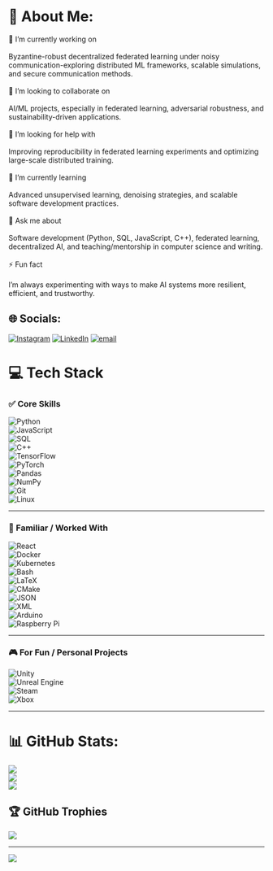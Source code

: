 # 💫 About Me:
🔭 I’m currently working on<br><br>Byzantine-robust decentralized federated learning under noisy communication-exploring distributed ML frameworks, scalable simulations, and secure communication methods.<br><br>👯 I’m looking to collaborate on<br><br>AI/ML projects, especially in federated learning, adversarial robustness, and sustainability-driven applications.<br><br>🤝 I’m looking for help with<br><br>Improving reproducibility in federated learning experiments and optimizing large-scale distributed training.<br><br>🌱 I’m currently learning<br><br>Advanced unsupervised learning, denoising strategies, and scalable software development practices.<br><br>💬 Ask me about<br><br>Software development (Python, SQL, JavaScript, C++), federated learning, decentralized AI, and teaching/mentorship in computer science and writing.<br><br>⚡ Fun fact<br><br>I’m always experimenting with ways to make AI systems more resilient, efficient, and trustworthy.


## 🌐 Socials:
[![Instagram](https://img.shields.io/badge/Instagram-%23E4405F.svg?logo=Instagram&logoColor=white)](https://instagram.com/oj01032001) [![LinkedIn](https://img.shields.io/badge/LinkedIn-%230077B5.svg?logo=linkedin&logoColor=white)](https://linkedin.com/in/o-jus-v) [![email](https://img.shields.io/badge/Email-D14836?logo=gmail&logoColor=white)](mailto:os675524@ohio.edu) 

# 💻 Tech Stack

### ✅ Core Skills  
![Python](https://img.shields.io/badge/python-3670A0?style=for-the-badge&logo=python&logoColor=ffdd54)  
![JavaScript](https://img.shields.io/badge/javascript-%23323330.svg?style=for-the-badge&logo=javascript&logoColor=%23F7DF1E)  
![SQL](https://img.shields.io/badge/mysql-4479A1.svg?style=for-the-badge&logo=mysql&logoColor=white)  
![C++](https://img.shields.io/badge/c++-%2300599C.svg?style=for-the-badge&logo=c%2B%2B&logoColor=white)  
![TensorFlow](https://img.shields.io/badge/TensorFlow-%23FF6F00.svg?style=for-the-badge&logo=TensorFlow&logoColor=white)  
![PyTorch](https://img.shields.io/badge/PyTorch-%23EE4C2C.svg?style=for-the-badge&logo=PyTorch&logoColor=white)  
![Pandas](https://img.shields.io/badge/pandas-%23150458.svg?style=for-the-badge&logo=pandas&logoColor=white)  
![NumPy](https://img.shields.io/badge/numpy-%23013243.svg?style=for-the-badge&logo=numpy&logoColor=white)  
![Git](https://img.shields.io/badge/git-%23F05033.svg?style=for-the-badge&logo=git&logoColor=white)  
![Linux](https://img.shields.io/badge/Linux-FCC624?style=for-the-badge&logo=linux&logoColor=black)  

---

### 🔧 Familiar / Worked With  
![React](https://img.shields.io/badge/react-%2320232a.svg?style=for-the-badge&logo=react&logoColor=%2361DAFB)  
![Docker](https://img.shields.io/badge/docker-%230db7ed.svg?style=for-the-badge&logo=docker&logoColor=white)  
![Kubernetes](https://img.shields.io/badge/kubernetes-%23326ce5.svg?style=for-the-badge&logo=kubernetes&logoColor=white)  
![Bash](https://img.shields.io/badge/bash-%23121011.svg?style=for-the-badge&logo=gnu-bash&logoColor=white)  
![LaTeX](https://img.shields.io/badge/latex-%23008080.svg?style=for-the-badge&logo=latex&logoColor=white)  
![CMake](https://img.shields.io/badge/CMake-%23008FBA.svg?style=for-the-badge&logo=cmake&logoColor=white)  
![JSON](https://img.shields.io/badge/JSON-000000.svg?style=for-the-badge&logo=json&logoColor=white)  
![XML](https://img.shields.io/badge/XML-%23F5F5F5.svg?style=for-the-badge&logo=xml&logoColor=black)  
![Arduino](https://img.shields.io/badge/-Arduino-00979D?style=for-the-badge&logo=Arduino&logoColor=white)  
![Raspberry Pi](https://img.shields.io/badge/-Raspberry_Pi-C51A4A?style=for-the-badge&logo=Raspberry-Pi)  

---

### 🎮 For Fun / Personal Projects  
![Unity](https://img.shields.io/badge/unity-%23000000.svg?style=for-the-badge&logo=unity&logoColor=white)  
![Unreal Engine](https://img.shields.io/badge/unrealengine-%23313131.svg?style=for-the-badge&logo=unrealengine&logoColor=white)  
![Steam](https://img.shields.io/badge/steam-%23000000.svg?style=for-the-badge&logo=steam&logoColor=white)  
![Xbox](https://img.shields.io/badge/xbox-%23107C10.svg?style=for-the-badge&logo=xbox&logoColor=white)  

---
# 📊 GitHub Stats:
![](https://github-readme-stats.vercel.app/api?username=Ojaswi03&theme=dark&hide_border=false&include_all_commits=false&count_private=false)<br/>
![](https://nirzak-streak-stats.vercel.app/?user=Ojaswi03&theme=dark&hide_border=false)<br/>
![](https://github-readme-stats.vercel.app/api/top-langs/?username=Ojaswi03&theme=dark&hide_border=false&include_all_commits=false&count_private=false&layout=compact)

## 🏆 GitHub Trophies
![](https://github-profile-trophy.vercel.app/?username=Ojaswi03&theme=radical&no-frame=false&no-bg=true&margin-w=4)

---
[![](https://visitcount.itsvg.in/api?id=Ojaswi03&icon=0&color=0)](https://visitcount.itsvg.in)

